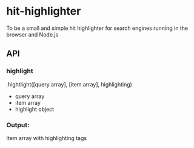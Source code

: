 # hit-highlighter
To be a small and simple hit highlighter for search engines running in the browser and Node.js

## API

### highlight

.hightlight([query array], [item array], highlighting)

* query array
* item array
* highlight object

### Output:
Item array with highlighting tags
